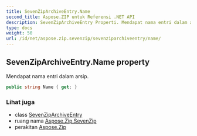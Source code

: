 ```yaml
---
title: SevenZipArchiveEntry.Name
second_title: Aspose.ZIP untuk Referensi .NET API
description: SevenZipArchiveEntry Properti. Mendapat nama entri dalam arsip.
type: docs
weight: 50
url: /id/net/aspose.zip.sevenzip/sevenziparchiveentry/name/
---
```

## SevenZipArchiveEntry.Name property

Mendapat nama entri dalam arsip.

```csharp
public string Name { get; }
```

### Lihat juga

* class [SevenZipArchiveEntry](../)
* ruang nama [Aspose.Zip.SevenZip](../../sevenziparchiveentry/)
* perakitan [Aspose.Zip](../../../)


